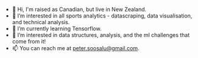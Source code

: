 - 👋 Hi, I'm raised as Canadian, but live in New Zealand. 
- 👀 I’m interested in all sports analytics - datascraping, data visualisation, and technical analysis. 
- 🌱 I’m currently learning Tensorflow.
- 💞️ I’m interested in data structures, analysis, and the ml challenges that come from it! 
- 📫 You can reach me at peter.soosalu@gmail.com.

<!---
SailorSoos/SailorSoos is a ✨ special ✨ repository because its `README.md` (this file) appears on your GitHub profile.
You can click the Preview link to take a look at your changes.
--->
